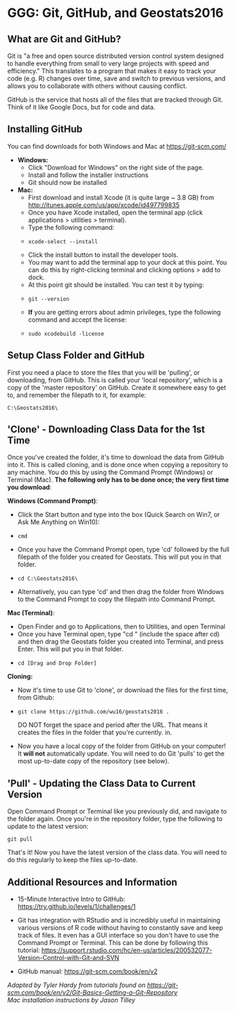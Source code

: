 GGG: Git, GitHub, and Geostats2016
==========================



What are Git and GitHub? 
------------------
Git is "a free and open source distributed version control system designed to handle everything from small to very large projects with speed and efficiency." This translates to a program that makes it easy to track your code (e.g. R) changes over time, save and switch to previous versions, and allows you to collaborate with others without causing conflict.

GitHub is the service that hosts all of the files that are tracked through Git. Think of it like Google Docs, but for code and data.

Installing GitHub
-----------------------
You can find downloads for both Windows and Mac at https://git-scm.com/

* **Windows:**
    * Click "Download for Windows" on the right side of the page.  
    * Install and follow the installer instructions
    * Git should now be installed
* **Mac:** 
    * First download and install Xcode (it is quite large ~ 3.8 GB) from http://itunes.apple.com/us/app/xcode/id497799835
    * Once you have Xcode installed, open the terminal app (click applications > utilities > terminal).
    * Type the following command:
    *     xcode-select --install
    * Click the install button to install the developer tools.
    * You may want to add the terminal app to your dock at this point. You can do this by right-clicking terminal and clicking options > add to dock.
    * At this point git should be installed. You can test it by typing: 
    *     git --version
    * **If** you are getting errors about admin privileges, type the following command and accept the license:
    *     sudo xcodebuild -license
Setup Class Folder and GitHub
-------------
First you need a place to store the files that you will be 'pulling', or downloading, from GitHub. This is called your 'local repository', which is a copy of the 'master repository' on GitHub. Create it somewhere easy to get to, and remember the filepath to it, for example:

    C:\Geostats2016\

'Clone' - Downloading Class Data for the 1st Time
-------------
Once you've created the folder, it's time to download the data from GitHub into it. This is called cloning, and is done once when copying a repository to any machine. You do this by using the Command Prompt (Windows) or Terminal (Mac). **The following only has to be done once; the very first time you download**:

**Windows (Command Prompt)**:  
* Click the Start button and type into the box (Quick Search on Win7, or Ask Me Anything on Win10):
*     cmd
* Once you have the Command Prompt open, type 'cd' followed by the full filepath of the folder you created for Geostats. This will put you in that folder.
*     cd C:\Geostats2016\
* Alternatively, you can type 'cd' and then drag the folder from Windows to the Command Prompt to copy the filepath into Command Prompt.  

**Mac (Terminal)**:
* Open Finder and go to Applications, then to Utilities, and open Terminal
* Once you have Terminal open, type "cd " (include the space after cd) and then drag the Geostats folder you created into Terminal, and press Enter. This will put you in that folder.
*     cd [Drag and Drop Folder]

**Cloning:**
* Now it's time to use Git to 'clone', or download the files for the first time, from Github:
*     git clone https://github.com/wu16/geostats2016 .
    DO NOT forget the space and period after the URL. That means it creates the files in the folder that you're currently. in.  

* Now you have a local copy of the folder from GitHub on your computer!  
It **will not** automatically update. You will need to do Git 'pulls' to get the most up-to-date copy of the repository (see below).


'Pull' - Updating the Class Data to Current Version
-------------
Open Command Prompt or Terminal like you previously did, and navigate to the folder again. 
Once you're in the repository folder, type the following to update to the latest version:

    git pull
    
That's it! Now you have the latest version of the class data. You will need to do this regularly to keep the files up-to-date.

Additional Resources and Information
------------------------------------
* 15-Minute Interactive Intro to GitHub: https://try.github.io/levels/1/challenges/1

* Git has integration with RStudio and is incredibly useful in maintaining various versions of R code without having to constantly save and keep track of files. It even has a GUI interface so you don't have to use the Command Prompt or Terminal. This can be done by following this tutorial: https://support.rstudio.com/hc/en-us/articles/200532077-Version-Control-with-Git-and-SVN

* GitHub manual: https://git-scm.com/book/en/v2

 
*Adapted by Tyler Hardy from tutorials found on https://git-scm.com/book/en/v2/Git-Basics-Getting-a-Git-Repository  
Mac installation instructions by Jason Tilley*
